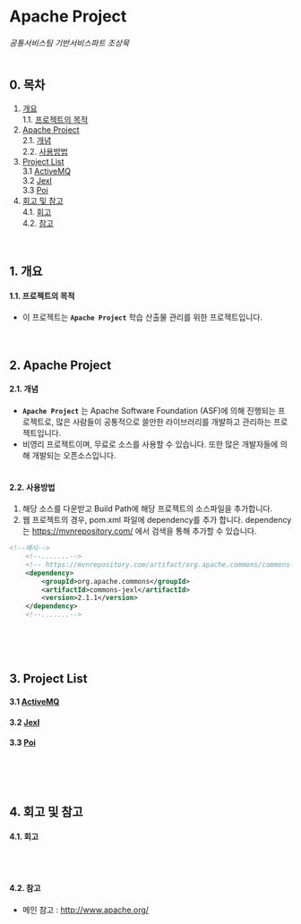 # Apache Project
###### 공통서비스팀 기반서비스파트 조상묵 <br><br>

## 0. 목차
1. [개요](#1-개요)<br>
    1.1. [프로젝트의 목적](#11-프로젝트의-목적)<br>
2. [Apache Project](#2-Apache-Project)<br>
    2.1. [개념](#21-개념)<br>
    2.2. [사용방법](#22-사용방법)<br>
3. [Project List](#3-Project-List)<br>
    3.1 [ActiveMQ](#31-ActiveMQ)<br>
    3.2 [Jexl](#32-Jexl)<br>
    3.3 [Poi](#33-Poi)<br>
4. [회고 및 참고](#4-회고-및-참고)<br>
    4.1. [회고](#41-회고)<br>
    4.2. [참고](#42-참고)<br>
<br>

## 1. 개요
#### 1.1. 프로젝트의 목적
- 이 프로젝트는 **`Apache Project`** 학습 산출물 관리를 위한 프로젝트입니다.
<br><br><br>

## 2. Apache Project
#### 2.1. 개념
- **`Apache Project`** 는 Apache Software Foundation (ASF)에 의해 진행되는 프로젝트로, 많은 사람들이 공통적으로 쓸만한 라이브러리를 개발하고 관리하는 프로젝트입니다.
- 비영리 프로젝트이며, 무료로 소스를 사용할 수 있습니다. 또한 많은 개발자들에 의해 개발되는 오픈소스입니다.
<br><br>

#### 2.2. 사용방법
1. 해당 소스를 다운받고 Build Path에 해당 프로젝트의 소스파일을 추가합니다.<br>
2. 웹 프로젝트의 경우, pom.xml 파일에 dependency를 추가 합니다. dependency는 https://mvnrepository.com/ 에서 검색을 통해 추가할 수 있습니다.<br>
```xml
<!--예시-->
    <!--.......-->
	<!-- https://mvnrepository.com/artifact/org.apache.commons/commons-jexl -->
	<dependency>
	    <groupId>org.apache.commons</groupId>
	    <artifactId>commons-jexl</artifactId>
	    <version>2.1.1</version>
	</dependency>
    <!--.......-->
```
<br><br><br>

## 3. Project List
#### 3.1 [ActiveMQ](https://github.com/ChoSangmuk-tsis/Apache_Project/tree/master/ActiveMQ)
#### 3.2 [Jexl](https://github.com/ChoSangmuk-tsis/Apache_Project/tree/master/Jexl)
#### 3.3 [Poi](https://github.com/ChoSangmuk-tsis/Apache_Project/tree/master/Poi)
<br><br><br>

## 4. 회고 및 참고
#### 4.1. 회고
<br><br>

#### 4.2. 참고
- 메인 참고 : http://www.apache.org/
<br><br><br>